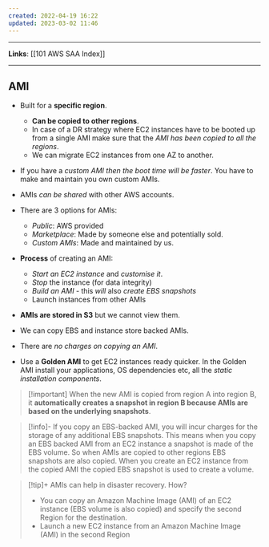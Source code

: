 ```yaml
---
created: 2022-04-19 16:22
updated: 2023-03-02 11:46
---
```

---
**Links**: [[101 AWS SAA Index]]

---
## AMI
- Built for a **specific region**. 
	- **Can be copied to other regions**.
	- In case of a DR strategy where EC2 instances have to be booted up from a single AMI make sure that the *AMI has been copied to all the regions*.
	- We can migrate EC2 instances from one AZ to another.
- If you have a *custom AMI then the boot time will be faster*. You have to make and maintain you own custom AMIs.
- AMIs *can be shared* with other AWS accounts.
- There are 3 options for AMIs: 
	- *Public*: AWS provided 
	- *Marketplace*: Made by someone else and potentially sold.
	- *Custom AMIs*: Made and maintained by us.

- **Process** of creating an AMI:
	- *Start an EC2 instance* and *customise it*.
	- *Stop* the instance (for data integrity)
	- *Build an AMI* - this *will* also *create EBS snapshots*
	- Launch instances from other AMIs
- **AMIs are stored in S3** but we cannot view them.
- We can copy EBS and instance store backed AMIs. 
- There are *no charges on copying an AMI*. 
- Use a **Golden AMI** to get EC2 instances ready quicker. In the Golden AMI install your applications, OS dependencies etc, all the *static installation components*.

> [!important] When the new AMI is copied from region A into region B, it **automatically creates a snapshot in region B because AMIs are based on the underlying snapshots**. 

> [!info]- If you copy an EBS-backed AMI, you will incur charges for the storage of any additional EBS snapshots.
> This means when you copy an EBS backed AMI from an EC2 instance a snapshot is made of the EBS volume. So when AMIs are copied to other regions EBS snapshots are also copied. When you create an EC2 instance from the copied AMI the copied EBS snapshot is used to create a volume.

> [!tip]+ AMIs can help in disaster recovery. How?
> - You can copy an Amazon Machine Image (AMI) of an EC2 instance (EBS volume is also copied) and specify the second Region for the destination.
> - Launch a new EC2 instance from an Amazon Machine Image (AMI) in the second Region

